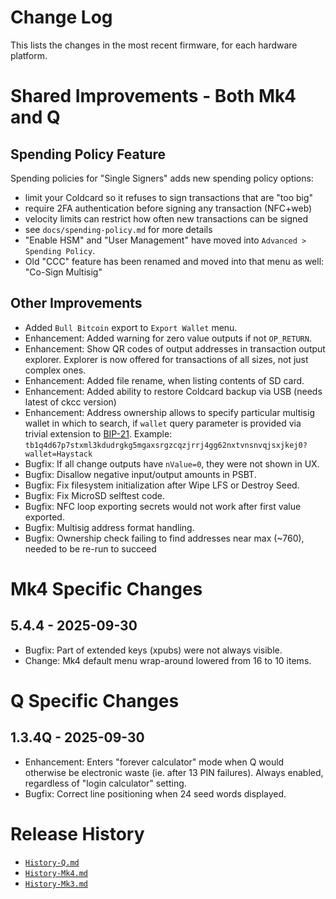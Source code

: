# Change Log

This lists the changes in the most recent firmware, for each hardware platform.

# Shared Improvements - Both Mk4 and Q

## Spending Policy Feature

Spending policies for "Single Signers" adds new spending policy options:

- limit your Coldcard so it refuses to sign transactions that are "too big"
- require 2FA authentication before signing any transaction (NFC+web)
- velocity limits can restrict how often new transactions can be signed
- see `docs/spending-policy.md` for more details
- "Enable HSM" and "User Management" have moved into `Advanced > Spending Policy`.
- Old "CCC" feature has been renamed and moved into that menu as well: "Co-Sign Multisig"

## Other Improvements

- Added `Bull Bitcoin` export to `Export Wallet` menu.
- Enhancement: Added warning for zero value outputs if not `OP_RETURN`.
- Enhancement: Show QR codes of output addresses in transaction output explorer. Explorer is
  now offered for transactions of all sizes, not just complex ones.
- Enhancement: Added file rename, when listing contents of SD card.
- Enhancement: Added ability to restore Coldcard backup via USB (needs latest of ckcc version)
- Enhancement: Address ownership allows to specify particular multisig wallet in which to search,
  if `wallet` query parameter is provided via trivial extension to
  [BIP-21](https://github.com/bitcoin/bips/blob/master/bip-0021.mediawiki).
  Example: `tb1q4d67p7stxml3kdudrgkg5mgaxsrgzcqzjrrj4gg62nxtvnsnvqjsxjkej0?wallet=Haystack`
- Bugfix: If all change outputs have `nValue=0`, they were not shown in UX.
- Bugfix: Disallow negative input/output amounts in PSBT.
- Bugfix: Fix filesystem initialization after Wipe LFS or Destroy Seed.
- Bugfix: Fix MicroSD selftest code.
- Bugfix: NFC loop exporting secrets would not work after first value exported.
- Bugfix: Multisig address format handling.
- Bugfix: Ownership check failing to find addresses near max (~760), needed to be re-run to succeed

# Mk4 Specific Changes

## 5.4.4 - 2025-09-30

- Bugfix: Part of extended keys (xpubs) were not always visible.
- Change: Mk4 default menu wrap-around lowered from 16 to 10 items.


# Q Specific Changes

## 1.3.4Q - 2025-09-30

- Enhancement: Enters "forever calculator" mode when Q would otherwise be electronic waste
  (ie. after 13 PIN failures). Always enabled, regardless of "login calculator" setting.
- Bugfix: Correct line positioning when 24 seed words displayed.


# Release History

- [`History-Q.md`](History-Q.md)
- [`History-Mk4.md`](History-Mk4.md)
- [`History-Mk3.md`](History-Mk3.md)

